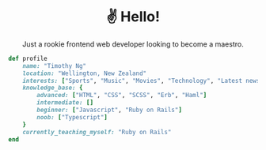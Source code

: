 <div align="center">

<h1>&#9996;&#65039; Hello&excl;</h1>
    
Just a rookie frontend web developer looking to become a maestro.

</div>

```ruby
def profile
    name: "Timothy Ng"
    location: "Wellington, New Zealand"
    interests: ["Sports", "Music", "Movies", "Technology", "Latest news"]
    knowledge_base: {
        advanced: ["HTML", "CSS", "SCSS", "Erb", "Haml"]
        intermediate: []
        beginner: ["Javascript", "Ruby on Rails"]
        noob: ["Typescript"]
    }
    currently_teaching_myself: "Ruby on Rails"
end
```
